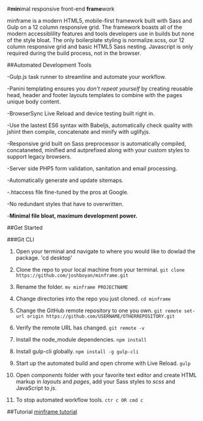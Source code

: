 #**min**imal responsive front-end **frame**work

minframe is a modern HTML5, mobile-first framework built with Sass and Gulp on a 12 column responsive grid. The framework boasts all of the modern accessiblility features and tools developers use in builds but none of the style bloat. The only boilerplate styling is normalize.scss, our 12 column responsive grid and basic HTML5 Sass nesting. Javascript is only required during the build process, not in the browser. 

##Automated Development Tools

-Gulp.js task runner to streamline and automate your workflow.

-Panini templating ensures you _don't repeat yourself_ by creating reusable head, header and footer layouts templates to combine with the pages unique body content.

-BrowserSync Live Reload and device testing built right in.

-Use the lastest ES6 syntax with Babeljs, automatically check quality with jshint then compile, concatenate and minify with uglifyjs.

-Responsive grid built on Sass preprocessor is automatically compiled, concataneted, minified and autprefixed along with your custom styles to support legacy browsers.

-Server side PHP5 form validation, sanitation and email processing.

-Automatically generate and update sitemaps.

-.htaccess file fine-tuned by the pros at Google.

-No redundant styles that have to overwritten.

-__Minimal file bloat, maximum development power.__

##Get Started

###Git CLI

 1. Open your terminal and navigate to where you would like to dowlad the package.
 'cd desktop'

 2. Clone the repo to your local machine from your terminal.
 `git clone https://github.com/joshboyan/minframe.git`

 3. Rename the folder.
 `mv minframe PROJECTNAME`

 4. Change directories into the repo you just cloned.
 `cd minframe`

 5. Change the GitHub remote repository to one you own.
 `git remote set-url origin https://github.com/USERNAME/OTHERREPOSITORY.git`

 6. Verify the remote URL has changed.
 `git remote -v`

 7. Install the node_module dependencies.
 `npm install`

 8. Install gulp-cli globally.
 `npm install -g gulp-cli`

 9. Start up the automated build and open chrome with Live Reload.
 `gulp`

 10. Open _components_ folder with your favorite text editor and create HTML markup in _layouts_ and _pages_, add your Sass styles to _scss_ and JavaScript to _js_.

 11. To stop automated workflow tools.
 `ctr c OR cmd c`

 ##Tutorial
 [minframe tutorial](http://joshboyan.com/minframe/tutorial.html)




